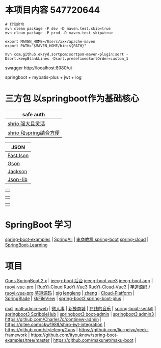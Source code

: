 # 本项目内容 547720644
```shell
# 打包命令
mvn clean package -P dev -D maven.test.skip=true
mvn clean package -P prod -D maven.test.skip=true
```
```
export MAVEN_HOME=/Users/xxx/apache-maven
export PATH="$MAVEN_HOME/bin:${PATH}"

mvn com.github.ekryd.sortpom:sortpom-maven-plugin:sort -Dsort.keepBlankLines -Dsort.predefinedSortOrder=custom_1

```
swagger http://localhost:8080/ui

springboot + mybatis-plus + jwt + log

# 三方包 以springboot作为基础核心
| safe auth                                                                |
|--------------------------------------------------------------------------|
| [shrio 强大且灵活](https://mvnrepository.com/artifact/org.apache.shiro)       |
| [shrio 和spring结合方便](https://mvnrepository.com/artifact/org.apache.shiro) |

| JSON                                                     |
|----------------------------------------------------------|
| [FastJson](https://github.com/alibaba/fastjson)          |
| [Gson](https://github.com/google/gson)                   |
| [Jackson](https://github.com/FasterXML/jackson)          |
| [Json-lib](http://json-lib.sourceforge.net/index.html)   |

|      |
|------|
| []() |

|      |
|------|
| []() |

|      |
|------|
| []() |

# SpringBoot 学习
[spring-boot-examples](https://github.com/ityouknow/spring-boot-examples) |
[SpringAll](https://github.com/wuyouzhuguli/SpringAll) |
[电商教程 spring-boot](https://github.com/macrozheng/mall-learning) [spring-cloud](https://github.com/macrozheng/mall-swarm) |
[SpringBoot-Learning](https://gitee.com/didispace/SpringBoot-Learning)

# 项目
[Guns SpringBoot 2.x](https://github.com/stylefeng/Guns)  |
[jeecg-boot 后台](https://github.com/jeecgboot/jeecg-boot) [jeecg-boot vue3](https://github.com/jeecgboot/jeecgboot-vue3) [jeecg-boot app](https://github.com/jeecgboot/jeecg-uniapp) |
[ruoyi-vue-pro](https://github.com/YunaiV/ruoyi-vue-pro) |
[RuoYi-Cloud](https://github.com/yangzongzhuan/RuoYi-Cloud)
[RuoYi-Vue3](https://github.com/yangzongzhuan/RuoYi-Vue3)
[RuoYi-Cloud-Vue3](https://github.com/yangzongzhuan/RuoYi-Cloud-Vue3) |
[芋道源码 / ruoyi-vue-pro](https://gitee.com/zhijiantianya/ruoyi-vue-pro) [芋道源码](https://gitee.com/yudaocode) |
[pig](https://gitee.com/log4j/pig) [lengleng](https://gitee.com/log4j) |
[zheng](https://gitee.com/shuzheng/zheng) |
[Cloud-Platform](https://gitee.com/geek_qi/cloud-platform) |
[SpringBlade](https://gitee.com/smallc/SpringBlade) |
[kkFileView](https://gitee.com/kekingcn/file-online-preview) |
[spring-boot2 spring-boot-plus](https://github.com/geekidea/spring-boot-plus) |

[mall](https://github.com/macrozheng/mall) [mall-admin-web](https://github.com/macrozheng/mall-admin-web) |
[微人事](https://github.com/lenve/vhr) |
[新蜂商城](https://github.com/newbee-ltd/newbee-mall/tree/spring-boot-3.x) |
[在线的音乐](https://github.com/Yin-Hongwei/music-website) |
[spring-boot-seckill](https://gitee.com/52itstyle/spring-boot-seckill) |
[springboot3 ScribbleHub](https://github.com/dulaiduwang003/ScribbleHub) |
[springboot3 boot-admin](https://github.com/hb0730/boot-admin) |
[springboot3 admin3](https://github.com/cjbi/admin3) |
https://github.com/Charles7c/continew-admin |
https://gitee.com/ckw1988/shiro-jwt-integration |
https://github.com/stylefeng/Guns |
https://github.com/liu-peiyu/geek-framework |
https://github.com/ityouknow/spring-boot-examples/tree/master |
https://github.com/makunet/maku-boot |